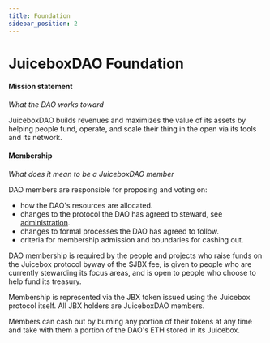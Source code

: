 ```yaml
---
title: Foundation
sidebar_position: 2
---
```


# JuiceboxDAO Foundation

#### Mission statement

*What the DAO works toward*

JuiceboxDAO builds revenues and maximizes the value of its assets by helping people fund, operate, and scale their thing in the open via its tools and its network.

#### Membership

*What does it mean to be a JuiceboxDAO member*

DAO members are responsible for proposing and voting on:

- how the DAO's resources are allocated.
- changes to the protocol the DAO has agreed to steward, see [administration](/docs/v4/learn/administration.md).
- changes to formal processes the DAO has agreed to follow.
- criteria for membership admission and boundaries for cashing out.

DAO membership is required by the people and projects who raise funds on the Juicebox protocol byway of the $JBX fee, is given to people who are currently stewarding its focus areas, and is open to people who choose to help fund its treasury.

Membership is represented via the JBX token issued using the Juicebox protocol itself. All JBX holders are JuiceboxDAO members.

Members can cash out by burning any portion of their tokens at any time and take with them a portion of the DAO's ETH stored in its Juicebox.
